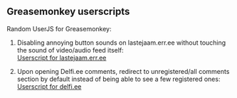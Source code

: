 <h2>Greasemonkey userscripts</h2>

Random UserJS for Greasemonkey:

1. Disabling annoying button sounds on lastejaam.err.ee without touching the sound of video/audio feed itself:</br>
<a href="lastejaam/user.js">Userscript for lastejaam.err.ee</a>

2. Upon opening Delfi.ee comments, redirect to unregistered/all comments section by default instead of being able to see a few registered ones:</br>
<a href="rasvaahv/delfi/user.js">Userscript for delfi.ee</a>
